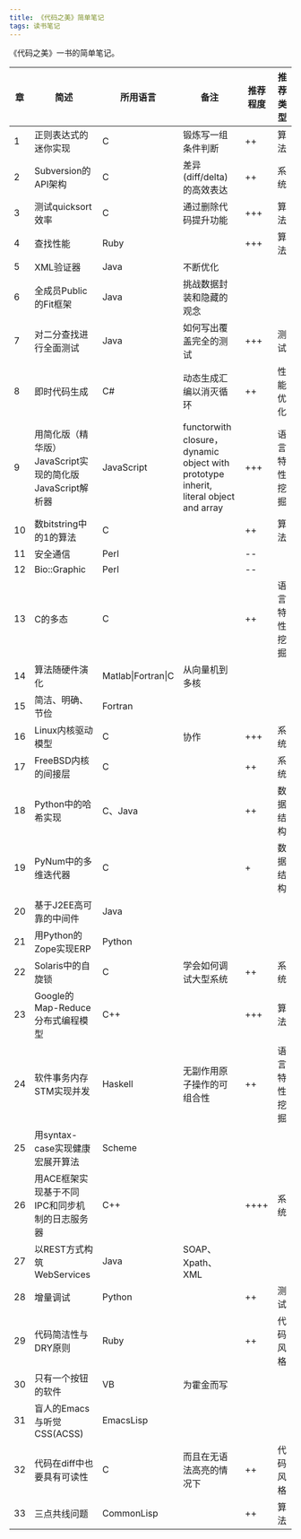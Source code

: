 ```yaml
---
title: 《代码之美》简单笔记 
tags: 读书笔记
---
```


《代码之美》一书的简单笔记。
 
<table class="table table-bordered table-striped table-condensed">
<thead>
<tr>
<th>章</th>
<th>简述</th>
<th>所用语言</th>
<th>备注</th>
<th>推荐程度</th>
<th>推荐类型</th>
</tr>
</thead>
<tbody>
<tr>
<td>1</td>
<td>正则表达式的迷你实现</td>
<td>C</td>
<td>锻炼写一组条件判断</td>
<td>++</td>
<td>算法</td>
</tr>
<tr>
<td>2</td>
<td>Subversion的API架构</td>
<td>C</td>
<td>差异(diff/delta)的高效表达</td>
<td>++</td>
<td>系统</td>
</tr>
<tr>
<td>3</td>
<td>测试quicksort效率</td>
<td>C</td>
<td>通过删除代码提升功能</td>
<td>+++</td>
<td>算法</td>
</tr>
<tr>
<td>4</td>
<td>查找性能</td>
<td>Ruby</td>
<td></td>
<td>+++</td>
<td>算法</td>
</tr>
<tr>
<td>5</td>
<td>XML验证器</td>
<td>Java</td>
<td>不断优化</td>
<td></td>
<td></td>
</tr>
<tr>
<td>6</td>
<td>全成员Public的Fit框架</td>
<td>Java</td>
<td>挑战数据封装和隐藏的观念</td>
<td></td>
<td></td>
</tr>
<tr>
<td>7</td>
<td>对二分查找进行全面测试</td>
<td>Java</td>
<td>如何写出覆盖完全的测试</td>
<td>+++</td>
<td>测试</td>
</tr>
<tr>
<td>8</td>
<td>即时代码生成</td>
<td>C#</td>
<td>动态生成汇编以消灭循环</td>
<td>++</td>
<td>性能优化</td>
</tr>
<tr>
<td>9</td>
<td>用简化版（精华版）JavaScript实现的简化版JavaScript解析器</td>
<td>JavaScript</td>
<td>functorwith closure，dynamic object with prototype inherit, literal object and array</td>
<td>+++</td>
<td>语言特性挖掘</td>
</tr>
<tr>
<td>10</td>
<td>数bitstring中的1的算法</td>
<td>C</td>
<td></td>
<td>++</td>
<td>算法</td>
</tr>
<tr>
<td>11</td>
<td>安全通信</td>
<td>Perl</td>
<td></td>
<td>--</td>
<td></td>
</tr>
<tr>
<td>12</td>
<td>Bio::Graphic</td>
<td>Perl</td>
<td></td>
<td>--</td>
<td></td>
</tr>
<tr>
<td>13</td>
<td>C的多态</td>
<td>C</td>
<td></td>
<td>++</td>
<td>语言特性挖掘</td>
</tr>
<tr>
<td>14</td>
<td>算法随硬件演化</td>
<td>Matlab|Fortran|C</td>
<td>从向量机到多核</td>
<td></td>
<td></td>
</tr>
<tr>
<td>15</td>
<td>简洁、明确、节俭</td>
<td>Fortran</td>
<td></td>
<td></td>
<td></td>
</tr>
<tr>
<td>16</td>
<td>Linux内核驱动模型</td>
<td>C</td>
<td>协作</td>
<td>+++</td>
<td>系统</td>
</tr>
<tr>
<td>17</td>
<td>FreeBSD内核的间接层</td>
<td>C</td>
<td></td>
<td>++</td>
<td>系统</td>
</tr>
<tr>
<td>18</td>
<td>Python中的哈希实现</td>
<td>C、Java</td>
<td></td>
<td>++</td>
<td>数据结构</td>
</tr>
<tr>
<td>19</td>
<td>PyNum中的多维迭代器</td>
<td>C</td>
<td></td>
<td>+</td>
<td>数据结构</td>
</tr>
<tr>
<td>20</td>
<td>基于J2EE高可靠的中间件</td>
<td>Java</td>
<td></td>
<td></td>
<td></td>
</tr>
<tr>
<td>21</td>
<td>用Python的Zope实现ERP</td>
<td>Python</td>
<td></td>
<td></td>
<td></td>
</tr>
<tr>
<td>22</td>
<td>Solaris中的自旋锁</td>
<td>C</td>
<td>学会如何调试大型系统</td>
<td>++</td>
<td>系统</td>
</tr>
<tr>
<td>23</td>
<td>Google的Map-Reduce分布式编程模型</td>
<td>C++</td>
<td></td>
<td>+++</td>
<td>算法</td>
</tr>
<tr>
<td>24</td>
<td>软件事务内存STM实现并发</td>
<td>Haskell</td>
<td>无副作用原子操作的可组合性</td>
<td>++</td>
<td>语言特性挖掘</td>
</tr>
<tr>
<td>25</td>
<td>用syntax-case实现健康宏展开算法</td>
<td>Scheme</td>
<td></td>
<td></td>
<td></td>
</tr>
<tr>
<td>26</td>
<td>用ACE框架实现基于不同IPC和同步机制的日志服务器</td>
<td>C++</td>
<td></td>
<td>++++</td>
<td>系统</td>
</tr>
<tr>
<td>27</td>
<td>以REST方式构筑WebServices</td>
<td>Java</td>
<td>SOAP、Xpath、XML</td>
<td></td>
<td></td>
</tr>
<tr>
<td>28</td>
<td>增量调试</td>
<td>Python</td>
<td></td>
<td>++</td>
<td>测试</td>
</tr>
<tr>
<td>29</td>
<td>代码简洁性与DRY原则</td>
<td>Ruby</td>
<td></td>
<td>++</td>
<td>代码风格</td>
</tr>
<tr>
<td>30</td>
<td>只有一个按钮的软件</td>
<td>VB</td>
<td>为霍金而写</td>
<td></td>
<td></td>
</tr>
<tr>
<td>31</td>
<td>盲人的Emacs与听觉CSS(ACSS)</td>
<td>EmacsLisp</td>
<td></td>
<td></td>
<td></td>
</tr>
<tr>
<td>32</td>
<td>代码在diff中也要具有可读性</td>
<td>C</td>
<td>而且在无语法高亮的情况下</td>
<td>++</td>
<td>代码风格</td>
</tr>
<tr>
<td>33</td>
<td>三点共线问题</td>
<td>CommonLisp</td>
<td></td>
<td>++</td>
<td>算法</td>
</tr>

</tbody></table>